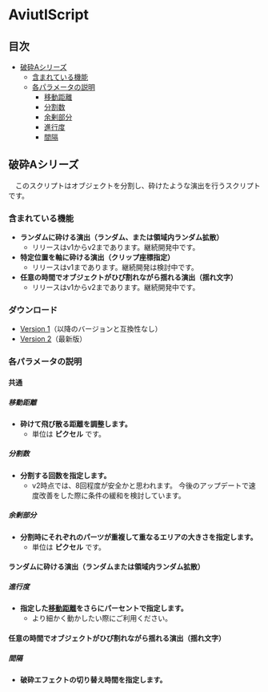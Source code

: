 # AviutlScript

## 目次
* [破砕Aシリーズ](https://github.com/H-J-Ainashi/AviutlScript#%E7%A0%B4%E7%A0%95a%E3%82%B7%E3%83%AA%E3%83%BC%E3%82%BA)
    * [含まれている機能](https://github.com/H-J-Ainashi/AviutlScript#%E5%90%AB%E3%81%BE%E3%82%8C%E3%81%A6%E3%81%84%E3%82%8B%E6%A9%9F%E8%83%BD)
    * [各パラメータの説明](https://github.com/H-J-Ainashi/AviutlScript#%E5%90%84%E3%83%91%E3%83%A9%E3%83%A1%E3%83%BC%E3%82%BF%E3%81%AE%E8%AA%AC%E6%98%8E)
        * [移動距離](https://github.com/H-J-Ainashi/AviutlScript#%E7%A7%BB%E5%8B%95%E8%B7%9D%E9%9B%A2)
        * [分割数](https://github.com/H-J-Ainashi/AviutlScript#%E5%88%86%E5%89%B2%E6%95%B0)
        * [余剰部分](https://github.com/H-J-Ainashi/AviutlScript#%E4%BD%99%E5%89%B0%E9%83%A8%E5%88%86)
        * [進行度](https://github.com/H-J-Ainashi/AviutlScript#%E9%80%B2%E8%A1%8C%E5%BA%A6)
        * [間隔](https://github.com/H-J-Ainashi/AviutlScript#%E9%96%93%E9%9A%94)

## 破砕Aシリーズ
　このスクリプトはオブジェクトを分割し、砕けたような演出を行うスクリプトです。

### 含まれている機能
* **ランダムに砕ける演出（ランダム、または領域内ランダム拡散）**
    * リリースはv1からv2まであります。継続開発中です。
* **特定位置を軸に砕ける演出（クリップ座標指定）**
    * リリースはv1まであります。継続開発は検討中です。
* **任意の時間でオブジェクトがひび割れながら揺れる演出（揺れ文字）**
    * リリースはv1からv2まであります。継続開発中です。

### ダウンロード
* [Version 1](https://github.com/H-J-Ainashi/AviutlScript/blob/main/%E7%A0%B4%E7%A0%95A/@%E7%A0%B4%E7%A0%95Av1.zip?raw=true)（以降のバージョンと互換性なし）
* [Version 2](https://github.com/H-J-Ainashi/AviutlScript/blob/main/%E7%A0%B4%E7%A0%95A/@%E7%A0%B4%E7%A0%95Av2.zip?raw=true)（最新版）

### 各パラメータの説明
#### 共通
##### 移動距離
* **砕けて飛び散る距離を調整します。**
    * 単位は **ピクセル** です。
##### 分割数
* **分割する回数を指定します。**
    * v2時点では、8回程度が安全かと思われます。
    今後のアップデートで速度改善をした際に条件の緩和を検討しています。
##### 余剰部分
* **分割時にそれぞれのパーツが重複して重なるエリアの大きさを指定します。**
    * 単位は **ピクセル** です。

#### ランダムに砕ける演出（ランダムまたは領域内ランダム拡散）
##### 進行度
* **指定した[移動距離](https://github.com/H-J-Ainashi/AviutlScript#%E7%A7%BB%E5%8B%95%E8%B7%9D%E9%9B%A2)をさらにパーセントで指定します。**
    * より細かく動かしたい際にご利用ください。

#### 任意の時間でオブジェクトがひび割れながら揺れる演出（揺れ文字）
##### 間隔
* **破砕エフェクトの切り替え時間を指定します。**

#### 